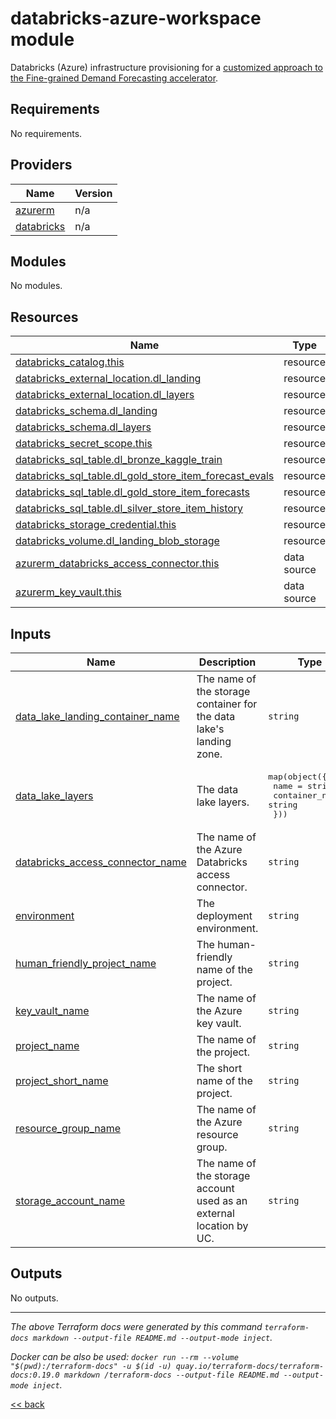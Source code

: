 # databricks-azure-workspace module

Databricks (Azure) infrastructure provisioning for a [customized approach to the
Fine-grained Demand Forecasting accelerator](https://github.com/ricardolsmendes/fine-grained-demand-forecasting).

<!-- BEGIN_TF_DOCS -->
## Requirements

No requirements.

## Providers

| Name | Version |
|------|---------|
| <a name="provider_azurerm"></a> [azurerm](#provider\_azurerm) | n/a |
| <a name="provider_databricks"></a> [databricks](#provider\_databricks) | n/a |

## Modules

No modules.

## Resources

| Name | Type |
|------|------|
| [databricks_catalog.this](https://registry.terraform.io/providers/databricks/databricks/latest/docs/resources/catalog) | resource |
| [databricks_external_location.dl_landing](https://registry.terraform.io/providers/databricks/databricks/latest/docs/resources/external_location) | resource |
| [databricks_external_location.dl_layers](https://registry.terraform.io/providers/databricks/databricks/latest/docs/resources/external_location) | resource |
| [databricks_schema.dl_landing](https://registry.terraform.io/providers/databricks/databricks/latest/docs/resources/schema) | resource |
| [databricks_schema.dl_layers](https://registry.terraform.io/providers/databricks/databricks/latest/docs/resources/schema) | resource |
| [databricks_secret_scope.this](https://registry.terraform.io/providers/databricks/databricks/latest/docs/resources/secret_scope) | resource |
| [databricks_sql_table.dl_bronze_kaggle_train](https://registry.terraform.io/providers/databricks/databricks/latest/docs/resources/sql_table) | resource |
| [databricks_sql_table.dl_gold_store_item_forecast_evals](https://registry.terraform.io/providers/databricks/databricks/latest/docs/resources/sql_table) | resource |
| [databricks_sql_table.dl_gold_store_item_forecasts](https://registry.terraform.io/providers/databricks/databricks/latest/docs/resources/sql_table) | resource |
| [databricks_sql_table.dl_silver_store_item_history](https://registry.terraform.io/providers/databricks/databricks/latest/docs/resources/sql_table) | resource |
| [databricks_storage_credential.this](https://registry.terraform.io/providers/databricks/databricks/latest/docs/resources/storage_credential) | resource |
| [databricks_volume.dl_landing_blob_storage](https://registry.terraform.io/providers/databricks/databricks/latest/docs/resources/volume) | resource |
| [azurerm_databricks_access_connector.this](https://registry.terraform.io/providers/hashicorp/azurerm/latest/docs/data-sources/databricks_access_connector) | data source |
| [azurerm_key_vault.this](https://registry.terraform.io/providers/hashicorp/azurerm/latest/docs/data-sources/key_vault) | data source |

## Inputs

| Name | Description | Type | Default | Required |
|------|-------------|------|---------|:--------:|
| <a name="input_data_lake_landing_container_name"></a> [data\_lake\_landing\_container\_name](#input\_data\_lake\_landing\_container\_name) | The name of the storage container for the data lake's landing zone. | `string` | n/a | yes |
| <a name="input_data_lake_layers"></a> [data\_lake\_layers](#input\_data\_lake\_layers) | The data lake layers. | <pre>map(object({<br/>    name           = string<br/>    container_name = string<br/>  }))</pre> | n/a | yes |
| <a name="input_databricks_access_connector_name"></a> [databricks\_access\_connector\_name](#input\_databricks\_access\_connector\_name) | The name of the Azure Databricks access connector. | `string` | n/a | yes |
| <a name="input_environment"></a> [environment](#input\_environment) | The deployment environment. | `string` | n/a | yes |
| <a name="input_human_friendly_project_name"></a> [human\_friendly\_project\_name](#input\_human\_friendly\_project\_name) | The human-friendly name of the project. | `string` | n/a | yes |
| <a name="input_key_vault_name"></a> [key\_vault\_name](#input\_key\_vault\_name) | The name of the Azure key vault. | `string` | n/a | yes |
| <a name="input_project_name"></a> [project\_name](#input\_project\_name) | The name of the project. | `string` | n/a | yes |
| <a name="input_project_short_name"></a> [project\_short\_name](#input\_project\_short\_name) | The short name of the project. | `string` | n/a | yes |
| <a name="input_resource_group_name"></a> [resource\_group\_name](#input\_resource\_group\_name) | The name of the Azure resource group. | `string` | n/a | yes |
| <a name="input_storage_account_name"></a> [storage\_account\_name](#input\_storage\_account\_name) | The name of the storage account used as an external location by UC. | `string` | n/a | yes |

## Outputs

No outputs.
<!-- END_TF_DOCS -->

---
_The above Terraform docs were generated by this command
`terraform-docs markdown --output-file README.md --output-mode inject`._

_Docker can be also be used:
`docker run --rm --volume "$(pwd):/terraform-docs" -u $(id -u) quay.io/terraform-docs/terraform-docs:0.19.0 markdown /terraform-docs --output-file README.md --output-mode inject`._

[<< back](..)